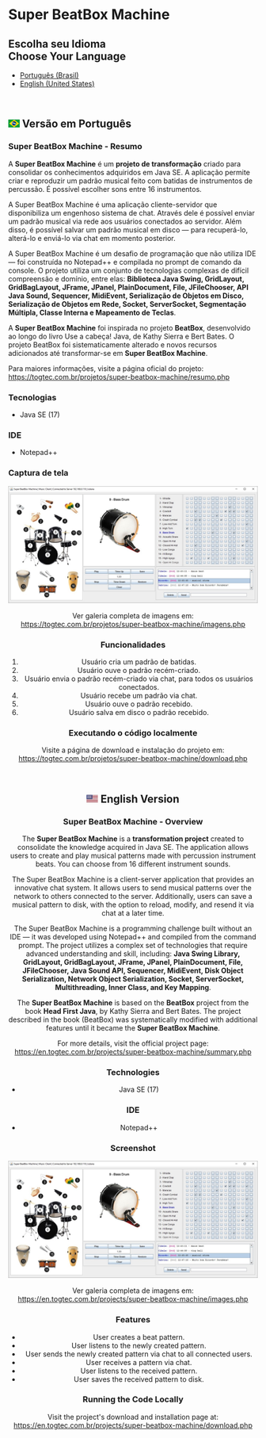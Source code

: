 # Super BeatBox Machine

## Escolha seu Idioma <br> Choose Your Language 

- [Português (Brasil)](#versão-em-português)
- [English (United States)](#english-version)

<br>

<a name="versão-em-português"></a>
## <img src="https://github.com/togtec/togtec/blob/main/img/pt-br.png" alt="PT-BR" /> Versão em Português

### Super BeatBox Machine - Resumo
A **Super BeatBox Machine** é um **projeto de transformação** criado para consolidar os conhecimentos adquiridos em Java SE. A aplicação permite criar e reproduzir um padrão musical feito com batidas de instrumentos de percussão. É possível escolher sons entre 16 instrumentos.

A Super BeatBox Machine é uma aplicação cliente-servidor que disponibiliza um engenhoso sistema de chat. Através dele é possível enviar um padrão musical via rede aos usuários conectados ao servidor. Além disso, é possível salvar um padrão musical em disco — para recuperá-lo, alterá-lo e enviá-lo via chat em momento posterior.

A Super BeatBox Machine é um desafio de programação que não utiliza IDE — foi construída no Notepad++ e compilada no prompt de comando da console. O projeto utiliza um conjunto de tecnologias complexas de difícil compreensão e domínio, entre elas: **Biblioteca Java Swing, GridLayout, GridBagLayout, JFrame, JPanel, PlainDocument, File, JFileChooser, API Java Sound, Sequencer, MidiEvent, Serialização de Objetos em Disco, Serialização de Objetos em Rede, Socket, ServerSocket, Segmentação Múltipla, Classe Interna e Mapeamento de Teclas**.

A **Super BeatBox Machine** foi inspirada no projeto **BeatBox**, desenvolvido ao longo do livro Use a cabeça! Java, de Kathy Sierra e Bert Bates. O projeto BeatBox foi sistematicamente alterado e novos recursos adicionados até transformar-se em **Super BeatBox Machine**. <br>

Para maiores informações, visite a página oficial do projeto: <br>
<https://togtec.com.br/projetos/super-beatbox-machine/resumo.php>

### Tecnologias
  * Java SE (17)
  
### IDE  
  * Notepad++

### Captura de tela
<center>
<img src="doc/img/img-009-super-beatbox-machine-bass-drum.jpg" alt="Super BeatBox Machine">

Ver galeria completa de imagens em: <br>
<https://togtec.com.br/projetos/super-beatbox-machine/imagens.php>

### Funcionalidades
1. Usuário cria um padrão de batidas.
2. Usuário ouve o padrão recém-criado.
3. Usuário envia o padrão recém-criado via chat, para todos os usuários conectados.
4. Usuário recebe um padrão via chat.
5. Usuário ouve o padrão recebido.
6. Usuário salva em disco o padrão recebido.

### Executando o código localmente
Visite a página de download e instalação do projeto em: <br>
<https://togtec.com.br/projetos/super-beatbox-machine/download.php>

<br>

<a name="english-version"></a>
## <img src="https://github.com/togtec/togtec/blob/main/img/en-us.png" alt="EN-US" /> English Version

### Super BeatBox Machine - Overview
The **Super BeatBox Machine** is a **transformation project** created to consolidate the knowledge acquired in Java SE. The application allows users to create and play musical patterns made with percussion instrument beats. You can choose from 16 different instrument sounds.

The Super BeatBox Machine is a client-server application that provides an innovative chat system. It allows users to send musical patterns over the network to others connected to the server. Additionally, users can save a musical pattern to disk, with the option to reload, modify, and resend it via chat at a later time.

The Super BeatBox Machine is a programming challenge built without an IDE — it was developed using Notepad++ and compiled from the command prompt. The project utilizes a complex set of technologies that require advanced understanding and skill, including: **Java Swing Library, GridLayout, GridBagLayout, JFrame, JPanel, PlainDocument, File, JFileChooser, Java Sound API, Sequencer, MidiEvent, Disk Object Serialization, Network Object Serialization, Socket, ServerSocket, Multithreading, Inner Class, and Key Mapping**.

The **Super BeatBox Machine** is based on the **BeatBox** project from the book **Head First Java**, by Kathy Sierra and Bert Bates. The project described in the book (BeatBox) was systematically modified with additional features until it became the **Super BeatBox Machine**.

For more details, visit the official project page: <br>
<https://en.togtec.com.br/projects/super-beatbox-machine/summary.php>

### Technologies
  * Java SE (17)

### IDE
  * Notepad++

### Screenshot
<center>
<img src="doc/img/img-009-super-beatbox-machine-bass-drum.jpg" alt="Super BeatBox Machine">

Ver galeria completa de imagens em: <br>
<https://en.togtec.com.br/projects/super-beatbox-machine/images.php>

### Features
  * User creates a beat pattern.
  * User listens to the newly created pattern.
  * User sends the newly created pattern via chat to all connected users.
  * User receives a pattern via chat.
  * User listens to the received pattern.
  * User saves the received pattern to disk.

### Running the Code Locally
Visit the project's download and installation page at: <br>
<https://en.togtec.com.br/projects/super-beatbox-machine/download.php>
